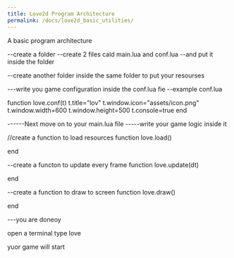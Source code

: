 ```yaml
---
title: Love2d Program Architecture
permalink: /docs/love2d_basic_utilities/
---
```

A basic program architecture

--create a folder 
--create 2 files cald main.lua and conf.lua
--and put it inside the folder

--create another folder inside the same folder to put your resourses

---write you game configuration inside the conf.lua fie
--example conf.lua

function love.conf(t)
	t.title="lov"
	t.window.icon="assets/icon.png"
	t.window.width=600
	t.window.height=500
	t.console=true
end

------Next move on to your main.lua file
-----write your game logic inside it

//create a function to load resources
function love.load()

end

--create a functon to update every frame 
function love.update(dt)

end

--create a function to draw to screen
function love.draw()

end

---you are doneoy

open a terminal
type love <path of your root folder>

yuor game will start

